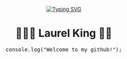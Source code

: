 <div align="center">
 
[![Typing SVG](https://readme-typing-svg.herokuapp.com?color=%23F7B31C&center=true&vCenter=true&lines=🍩+🍩+🍩+🍩;PLEASE+SEND+ME+DONUTS)]()

# 👩🏻‍💻 **Laurel King** 🦸‍♀
 
</div>
<div align="center">
 <pre>console.log("Welcome to my github!");</pre>
</div>


